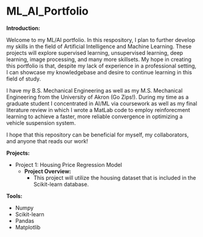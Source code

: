 # ML_AI_Portfolio

**Introduction:**

Welcome to my ML/AI portfolio. In this respository, I plan to further develop my skills in the field of Artificial Intelligence and Machine Learning. These projects will explore supervised learning, unsupervised learning, deep learning, image processing, and many more skillsets. My hope in creating this portfolio is that, despite my lack of experience in a professional setting, I can showcase my knowledgebase and desire to continue learning in this field of study. 

I have my B.S. Mechanical Engineering  as well as my M.S. Mechanical Engineering from the University of Akron (Go Zips!). During my time as a graduate student I concentrated in AI/ML via coursework as well as my final literature review in which I wrote a MatLab code to employ reinforecment learning to achieve a faster, more reliable convergence in optimizing a vehicle suspension system. 

I hope that this repository can be beneficial for myself, my collaborators, and anyone that reads our work!

**Projects:**
* Project 1: Housing Price Regression Model
  * **Project Overview:**
    * This project will utilize the housing dataset that is included in the Scikit-learn database. 

**Tools:**

* Numpy
* Scikit-learn
* Pandas
* Matplotlib
